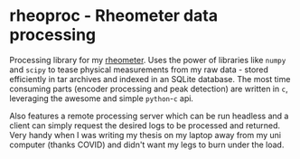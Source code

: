 # rheoproc - Rheometer data processing

Processing library for my [rheometer](https://github.com/cbosoft/rheometer). Uses the power of libraries like `numpy` and
`scipy` to tease physical measurements from my raw data - stored efficiently in tar archives and indexed in an SQLite
database. The most time consuming parts (encoder processing and peak detection) are written in `c`, leveraging the awesome and
simple `python`-`c` api.

Also features a remote processing server which can be run headless and a client can simply request the desired logs to be
processed and returned. Very handy when I was writing my thesis on my laptop away from my uni computer (thanks COVID) and
didn't want my legs to burn under the load.
